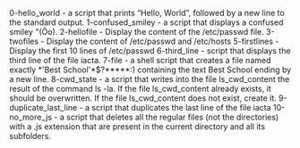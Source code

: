 0-hello_world - a script that prints “Hello, World”, followed by a new line to the standard output.
1-confused_smiley - a script that displays a confused smiley "(Ôo).
2-hellofile - Display the content of the /etc/passwd file.
3-twofiles - Display the content of /etc/passwd and /etc/hosts
5-firstlines - Display the first 10 lines of /etc/passwd
6-third_line -  script that displays the third line of the file iacta.
7-file - a shell script that creates a file named exactly \*\'Best School\'\*$\?\*\*\*\*\*:) containing the text Best School ending by a new line.
8-cwd_state - a script that writes into the file ls_cwd_content the result of the command ls -la. If the file ls_cwd_content already exists, it should be overwritten. If the file ls_cwd_content does not exist, create it.
9-duplicate_last_line - a script that duplicates the last line of the file iacta
10-no_more_js -  a script that deletes all the regular files (not the directories) with a .js extension that are present in the current directory and all its subfolders.
